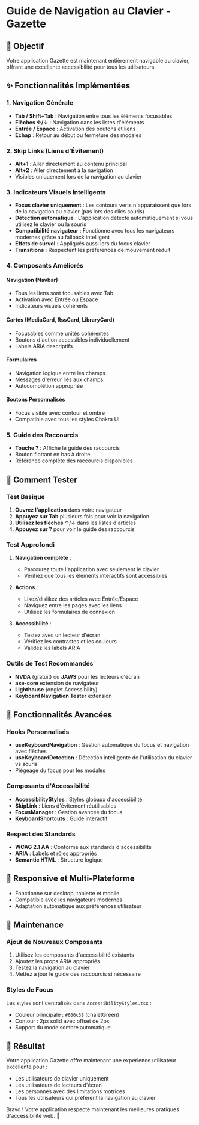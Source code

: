# Guide de Navigation au Clavier - Gazette

## 🎯 Objectif

Votre application Gazette est maintenant entièrement navigable au clavier, offrant une excellente accessibilité pour tous les utilisateurs.

## ✨ Fonctionnalités Implémentées

### 1. Navigation Générale

- **Tab / Shift+Tab** : Navigation entre tous les éléments focusables
- **Flèches ↑/↓** : Navigation dans les listes d'éléments
- **Entrée / Espace** : Activation des boutons et liens
- **Échap** : Retour au début ou fermeture des modales

### 2. Skip Links (Liens d'Évitement)

- **Alt+1** : Aller directement au contenu principal
- **Alt+2** : Aller directement à la navigation
- Visibles uniquement lors de la navigation au clavier

### 3. Indicateurs Visuels Intelligents

- **Focus clavier uniquement** : Les contours verts n'apparaissent que lors de la navigation au clavier (pas lors des clics souris)
- **Détection automatique** : L'application détecte automatiquement si vous utilisez le clavier ou la souris
- **Compatibilité navigateur** : Fonctionne avec tous les navigateurs modernes grâce au fallback intelligent
- **Effets de survol** : Appliqués aussi lors du focus clavier
- **Transitions** : Respectent les préférences de mouvement réduit

### 4. Composants Améliorés

#### Navigation (Navbar)

- Tous les liens sont focusables avec Tab
- Activation avec Entrée ou Espace
- Indicateurs visuels cohérents

#### Cartes (MediaCard, RssCard, LibraryCard)

- Focusables comme unités cohérentes
- Boutons d'action accessibles individuellement
- Labels ARIA descriptifs

#### Formulaires

- Navigation logique entre les champs
- Messages d'erreur liés aux champs
- Autocomplétion appropriée

#### Boutons Personnalisés

- Focus visible avec contour et ombre
- Compatible avec tous les styles Chakra UI

### 5. Guide des Raccourcis

- **Touche ?** : Affiche le guide des raccourcis
- Bouton flottant en bas à droite
- Référence complète des raccourcis disponibles

## 🧪 Comment Tester

### Test Basique

1. **Ouvrez l'application** dans votre navigateur
2. **Appuyez sur Tab** plusieurs fois pour voir la navigation
3. **Utilisez les flèches** ↑/↓ dans les listes d'articles
4. **Appuyez sur ?** pour voir le guide des raccourcis

### Test Approfondi

1. **Navigation complète** :
   - Parcourez toute l'application avec seulement le clavier
   - Vérifiez que tous les éléments interactifs sont accessibles

2. **Actions** :
   - Likez/dislikez des articles avec Entrée/Espace
   - Naviguez entre les pages avec les liens
   - Utilisez les formulaires de connexion

3. **Accessibilité** :
   - Testez avec un lecteur d'écran
   - Vérifiez les contrastes et les couleurs
   - Validez les labels ARIA

### Outils de Test Recommandés

- **NVDA** (gratuit) ou **JAWS** pour les lecteurs d'écran
- **axe-core** extension de navigateur
- **Lighthouse** (onglet Accessibility)
- **Keyboard Navigation Tester** extension

## 🚀 Fonctionnalités Avancées

### Hooks Personnalisés

- **useKeyboardNavigation** : Gestion automatique du focus et navigation avec flèches
- **useKeyboardDetection** : Détection intelligente de l'utilisation du clavier vs souris
- Piégeage du focus pour les modales

### Composants d'Accessibilité

- **AccessibilityStyles** : Styles globaux d'accessibilité
- **SkipLink** : Liens d'évitement réutilisables
- **FocusManager** : Gestion avancée du focus
- **KeyboardShortcuts** : Guide interactif

### Respect des Standards

- **WCAG 2.1 AA** : Conforme aux standards d'accessibilité
- **ARIA** : Labels et rôles appropriés
- **Semantic HTML** : Structure logique

## 📱 Responsive et Multi-Plateforme

- Fonctionne sur desktop, tablette et mobile
- Compatible avec les navigateurs modernes
- Adaptation automatique aux préférences utilisateur

## 🔧 Maintenance

### Ajout de Nouveaux Composants

1. Utilisez les composants d'accessibilité existants
2. Ajoutez les props ARIA appropriés
3. Testez la navigation au clavier
4. Mettez à jour le guide des raccourcis si nécessaire

### Styles de Focus

Les styles sont centralisés dans `AccessibilityStyles.tsx` :

- Couleur principale : `#606c38` (chaletGreen)
- Contour : 2px solid avec offset de 2px
- Support du mode sombre automatique

## 🎉 Résultat

Votre application Gazette offre maintenant une expérience utilisateur excellente pour :

- Les utilisateurs de clavier uniquement
- Les utilisateurs de lecteurs d'écran
- Les personnes avec des limitations motrices
- Tous les utilisateurs qui préfèrent la navigation au clavier

Bravo ! Votre application respecte maintenant les meilleures pratiques d'accessibilité web. 🌟
